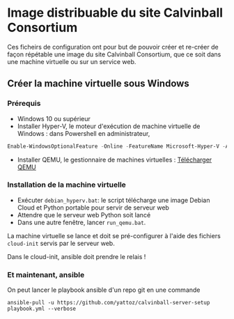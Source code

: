 # Image distribuable du site Calvinball Consortium

Ces ficheirs de configuration ont pour but de pouvoir créer et re-créer de façon répétable une image du site Calvinball Consortium, que ce soit dans une machine virtuelle ou sur un service web.

## Créer la machine virtuelle sous Windows

### Prérequis

- Windows 10 ou supérieur
- Installer Hyper-V, le moteur d'exécution de machine virtuelle de Windows : dans Powershell en administrateur,

```Powershell
Enable-WindowsOptionalFeature -Online -FeatureName Microsoft-Hyper-V -All
```

- Installer QEMU, le gestionnaire de machines virtuelles : [Télécharger QEMU](https://qemu.weilnetz.de/w64/qemu-w64-setup-20230424.exe)

### Installation de la machine virtuelle

- Exécuter `debian_hyperv.bat`: le script télécharge une image Debian Cloud et Python portable pour servir de serveur web
- Attendre que le serveur web Python soit lancé
- Dans une autre fenêtre, lancer `run_qemu.bat`.

La machine virtuelle se lance et doit se pré-configurer à l'aide des fichiers `cloud-init` servis par le serveur web.

Dans le cloud-init, ansible doit prendre le relais !

### Et maintenant, ansible

On peut lancer le playbook ansible d'un repo git en une commande

```
ansible-pull -u https://github.com/yattoz/calvinball-server-setup playbook.yml --verbose
```